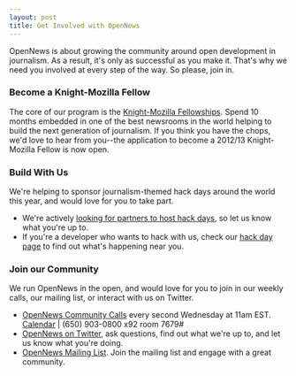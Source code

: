 ```yaml
---
layout: post
title: Get Involved with OpenNews
---
```

<p class="bodybig">OpenNews is about growing the community around open development in journalism. As a result, it's only as successful as you make it. That's why we need you involved at every step of the way. So please, join in.</p>

<h3>Become a Knight-Mozilla Fellow</h3>
The core of our program is the <a href="/fellowships">Knight-Mozilla Fellowships</a>. Spend 10 months embedded in one of the best newsrooms in the world helping to build the next generation of journalism. If you think you have the chops, we'd love to hear from you--the application to become a 2012/13 Knight-Mozilla Fellow is now open.
<h3>Build With Us</h3>
We're helping to sponsor journalism-themed hack days around the world this year, and would love for you to take part.
<ul> 
<li>We're actively <a href="https://donate.mozilla.org/page/s/knight-mozilla-news-hack-day">looking for partners to host hack days</a>, so let us know what you're up to. 
<li>If you're a developer who wants to hack with us, check our <a href=/hackdays.html">hack day page</a> to find out what's happening near you.
</ul>
<h3>Join our Community</h3>
We run OpenNews in the open, and would love for you to join in our weekly calls, our mailing list, or interact with us on Twitter. 
<ul>
<li><a href="https://etherpad.mozilla.org/opennews-calls">OpenNews Community Calls</a> every second Wednesday at 11am EST. <a href="https://www.google.com/calendar/embed?src=r2u7nkls68sk5cbqr5u07c36kc@group.calendar.google.com&ctz=America/Chicago">Calendar</a> | (650) 903-0800 x92 room 7679#</li>
<li><a href="http://www.twitter.com/opennews">OpenNews on Twitter</a>, ask questions, find out what we're up to, and let us know what you're doing.
<li><a href="https://lists.mozilla.org/listinfo/community-mojo">OpenNews Mailing List</a>. Join the mailing list and engage with a great community.
</ul>

<script type="text/javascript">
$(document).ready(function () { 
$('#nav li a.community').addClass('active');
});
</script>